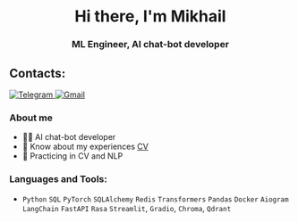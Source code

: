 <div id="header" align="center">
	<h1>Hi there, I'm Mikhail</h1>
	<h3>ML Engineer, AI chat-bot developer</h3>
</div>
<h2>Contacts: </h2>
<div id="socials" align="left">
  <a href="https://t.me/velar27">
      <img src="https://img.shields.io/badge/Telegram-blue?style=flat-square&logo=telegram&logoColor=white" alt="Telegram"/>
  </a>
   
  <a href=mailto:kuznecovmihail2019@gmail.com>
      <img src="https://img.shields.io/badge/Gmail-red?style=flat-square&logo=gmail&logoColor=white" alt="Gmail"/>
  </a>

### About me
- 👨‍💻 AI chat-bot developer 
- 📄 Know about my experiences [CV](https://drive.google.com/file/d/1IT7D5vFgICtYY57WCoy1KDEyDSBjH7ra/view?usp=sharing)
- 📒 Practicing in CV and NLP

### Languages and Tools:
- `Python` `SQL` `PyTorch` `SQLAlchemy` `Redis` `Transformers` `Pandas` `Docker`
`Aiogram` `LangChain` `FastAPI` `Rasa` `Streamlit`, `Gradio`, `Chroma`, `Qdrant`
